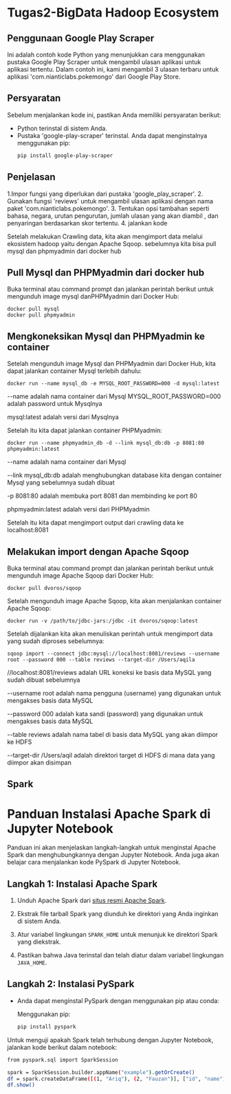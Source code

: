 # Tugas2-BigData Hadoop Ecosystem

##  Penggunaan Google Play Scraper

Ini adalah contoh kode Python yang menunjukkan cara menggunakan pustaka Google Play Scraper untuk mengambil ulasan aplikasi untuk aplikasi tertentu. Dalam contoh ini, kami mengambil 3 ulasan terbaru untuk aplikasi 'com.nianticlabs.pokemongo' dari Google Play Store.

## Persyaratan

Sebelum menjalankan kode ini, pastikan Anda memiliki persyaratan berikut:

- Python terinstal di sistem Anda.
- Pustaka 'google-play-scraper' terinstal. Anda dapat menginstalnya menggunakan pip:
  ```bash
  pip install google-play-scraper

## Penjelasan 
1.Impor fungsi yang diperlukan dari pustaka 'google_play_scraper'.
2. Gunakan fungsi 'reviews' untuk mengambil ulasan aplikasi dengan nama paket 'com.nianticlabs.pokemongo'.
3. Tentukan opsi tambahan seperti bahasa, negara, urutan pengurutan, jumlah ulasan yang akan diambil , dan penyaringan berdasarkan skor tertentu.
4. jalankan kode

Setelah melakukan Crawling data, kita akan mengimport data melalui ekosistem hadoop yaitu dengan Apache Sqoop. sebelumnya kita bisa pull mysql dan phpmyadmin dari docker hub
## Pull Mysql dan PHPMyadmin dari docker hub
Buka terminal atau command prompt dan jalankan perintah berikut untuk mengunduh image mysql danPHPMyadmin dari Docker Hub:
```
docker pull mysql 
docker pull phpmyadmin
```
## Mengkoneksikan Mysql dan PHPMyadmin ke container
Setelah mengunduh image Mysql dan PHPMyadmin dari Docker Hub, kita dapat jalankan container Mysql terlebih dahulu:
```
docker run --name mysql_db -e MYSQL_ROOT_PASSWORD=000 -d mysql:latest
```
--name adalah nama container dari Mysql
MYSQL_ROOT_PASSWORD=000 adalah password untuk Mysqlnya

mysql:latest adalah versi dari Mysqlnya

Setelah itu kita dapat jalankan container PHPMyadmin:
```
docker run --name phpmyadmin_db -d --link mysql_db:db -p 8081:80 phpmyadmin:latest
```
--name adalah nama container dari Mysql

--link mysql_db:db adalah menghubungkan database kita dengan container Mysql yang sebelumnya sudah dibuat

-p 8081:80 adalah membuka port 8081 dan membinding ke port 80 

phpmyadmin:latest adalah versi dari PHPMyadmin

Setelah itu kita dapat mengimport output dari crawling data ke localhost:8081

## Melakukan import dengan Apache Sqoop
Buka terminal atau command prompt dan jalankan perintah berikut untuk mengunduh image Apache Sqoop dari Docker Hub:
```
docker pull dvoros/sqoop
```
Setelah mengunduh image Apache Sqoop, kita akan menjalankan container Apache Sqoop:
```
docker run -v /path/to/jdbc-jars:/jdbc -it dvoros/sqoop:latest
```
Setelah dijalankan kita akan menuliskan perintah untuk mengimport data yang sudah diproses sebelumnya:
```
sqoop import --connect jdbc:mysql://localhost:8081/reviews --username root --password 000 --table reviews --target-dir /Users/aqila
```
//localhost:8081/reviews adalah URL koneksi ke basis data MySQL yang sudah dibuat sebelumnya

--username root adalah nama pengguna (username) yang digunakan untuk mengakses basis data MySQL

--password 000 adalah kata sandi (password) yang digunakan untuk mengakses basis data MySQL

--table reviews adalah nama tabel di basis data MySQL yang akan diimpor ke HDFS

--target-dir /Users/aqil adalah direktori target di HDFS di mana data yang diimpor akan disimpan

## Spark 

# Panduan Instalasi Apache Spark di Jupyter Notebook

Panduan ini akan menjelaskan langkah-langkah untuk menginstal Apache Spark dan menghubungkannya dengan Jupyter Notebook. Anda juga akan belajar cara menjalankan kode PySpark di Jupyter Notebook.

## Langkah 1: Instalasi Apache Spark

1. Unduh Apache Spark dari [situs resmi Apache Spark](https://spark.apache.org/downloads.html).

2. Ekstrak file tarball Spark yang diunduh ke direktori yang Anda inginkan di sistem Anda.

3. Atur variabel lingkungan `SPARK_HOME` untuk menunjuk ke direktori Spark yang diekstrak.

4. Pastikan bahwa Java terinstal dan telah diatur dalam variabel lingkungan `JAVA_HOME`.

## Langkah 2: Instalasi PySpark

- Anda dapat menginstal PySpark dengan menggunakan pip atau conda:

  Menggunakan pip:
  ```bash
  pip install pyspark

Untuk menguji apakah Spark telah terhubung dengan Jupyter Notebook, jalankan kode berikut dalam notebook:
```bash
from pyspark.sql import SparkSession

spark = SparkSession.builder.appName("example").getOrCreate()
df = spark.createDataFrame([(1, "Ariq"), (2, "Fauzan")], ["id", "name"])
df.show()


